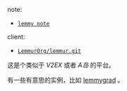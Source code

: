 
note: 

- [`lemmy note`](../../../../practices-notes/lemmy-note)

client: 

[lemmur-repo]: https://github.com/LemmurOrg/lemmur.git

- [`LemmurOrg/lemmur.git`][lemmur-repo]


这是个类似于 *V2EX* 或者 *A岛* 的平台。

[lemmygrad]: https://lemmygrad.ml

有一些有意思的实例，比如 [lemmygrad] 。
